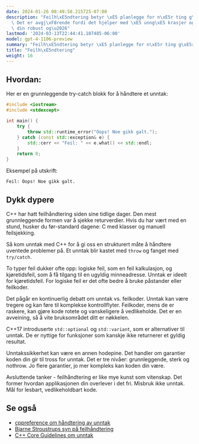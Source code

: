 ```yaml
---
date: 2024-01-26 00:49:58.215725-07:00
description: "Feilh\xE5ndtering betyr \xE5 planlegge for n\xE5r ting g\xE5r galt.\
  \ Det er avgj\xF8rende fordi det hjelper med \xE5 unng\xE5 krasjer og gj\xF8r programvaren\
  \ din robust og\u2026"
lastmod: '2024-03-13T22:44:41.107485-06:00'
model: gpt-4-1106-preview
summary: "Feilh\xE5ndtering betyr \xE5 planlegge for n\xE5r ting g\xE5r galt."
title: "Feilh\xE5ndtering"
weight: 16
---
```


## Hvordan:
Her er en grunnleggende try-catch blokk for å håndtere et unntak:

```cpp
#include <iostream>
#include <stdexcept>

int main() {
    try {
        throw std::runtime_error("Oops! Noe gikk galt.");
    } catch (const std::exception& e) {
        std::cerr << "Feil: " << e.what() << std::endl;
    }
    return 0;
}
```

Eksempel på utskrift:
```
Feil: Oops! Noe gikk galt.
```

## Dykk dypere
C++ har hatt feilhåndtering siden sine tidlige dager. Den mest grunnleggende formen var å sjekke returverdier. Hvis du har vært med en stund, husker du før-standard dagene: C med klasser og manuell feilsjekking.

Så kom unntak med C++ for å gi oss en strukturert måte å håndtere uventede problemer på. Et unntak blir kastet med `throw` og fanget med `try/catch`.

To typer feil dukker ofte opp: logiske feil, som en feil kalkulasjon, og kjøretidsfeil, som å få tilgang til en ugyldig minneadresse. Unntak er ideelt for kjøretidsfeil. For logiske feil er det ofte bedre å bruke påstander eller feilkoder.

Det pågår en kontinuerlig debatt om unntak vs. feilkoder. Unntak kan være tregere og kan føre til komplekse kontrollflyter. Feilkoder, mens de er raskere, kan gjøre kode rotete og vanskeligere å vedlikeholde. Det er en avveining, så å vite bruksområdet ditt er nøkkelen.

C++17 introduserte `std::optional` og `std::variant`, som er alternativer til unntak. De er nyttige for funksjoner som kanskje ikke returnerer et gyldig resultat.

Unntakssikkerhet kan være en annen hodepine. Det handler om garantier koden din gir til tross for unntak. Det er tre nivåer: grunnleggende, sterk og nothrow. Jo flere garantier, jo mer kompleks kan koden din være.

Avsluttende tanker - feilhåndtering er like mye kunst som vitenskap. Det former hvordan applikasjonen din overlever i det fri. Misbruk ikke unntak. Mål for lesbart, vedlikeholdbart kode.

## Se også
- [cppreference om håndtering av unntak](https://en.cppreference.com/w/cpp/language/exceptions)
- [Bjarne Stroustrups syn på feilhåndtering](http://www.stroustrup.com/except.pdf)
- [C++ Core Guidelines om unntak](https://isocpp.github.io/CppCoreGuidelines/CppCoreGuidelines#Re-exceptions)
